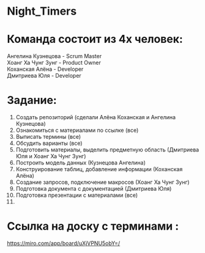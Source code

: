 # Night_Timers
# Команда состоит из 4х человек: 
Ангелина Кузнецова - Scrum Master \
Хоанг Ха Чунг Зунг - Product Owner \
Коханская Алёна - Developer \
Дмитриева Юля - Developer 
# Задание: 
1. Создать репозиторий (сделали Алёна Коханская и Ангелина Кузнецова) 
2. Ознакомиться с материалами по ссылке (все) 
3. Выписать термины (все)
4. Обсудить варианты (все)
5. Подготовить материалы, выделить предметную область (Дмитриева Юля и Хоанг Ха Чунг Зунг)
6. Построить модель данных (Кузнецова Ангелина)
7. Конструирование таблиц, добавление информации (Коханская Алёна)
8. Создание запросов, подключение макросов (Хоанг Ха Чунг Зунг)
9. Подготовка документа с документацией (Дмитриева Юля)
10. Подготовка презентации с материалами (все)
11. 
# Ссылка на доску с терминами : 
https://miro.com/app/board/uXjVPNU5obY=/
